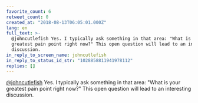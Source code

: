 ```yaml
---
favorite_count: 6
retweet_count: 0
created_at: "2018-08-13T06:05:01.000Z"
lang: en
full_text: >-
  @johncutlefish Yes. I typically ask something in that area: "What is your
  greatest pain point right now?" This open question will lead to an interesting
  discussion.
in_reply_to_screen_name: johncutlefish
in_reply_to_status_id_str: "1028858811941978112"
replies: []
---
```


[@johncutlefish](https://twitter.com/johncutlefish) Yes. I typically ask
something in that area: "What is your greatest pain point right now?" This open
question will lead to an interesting discussion.

